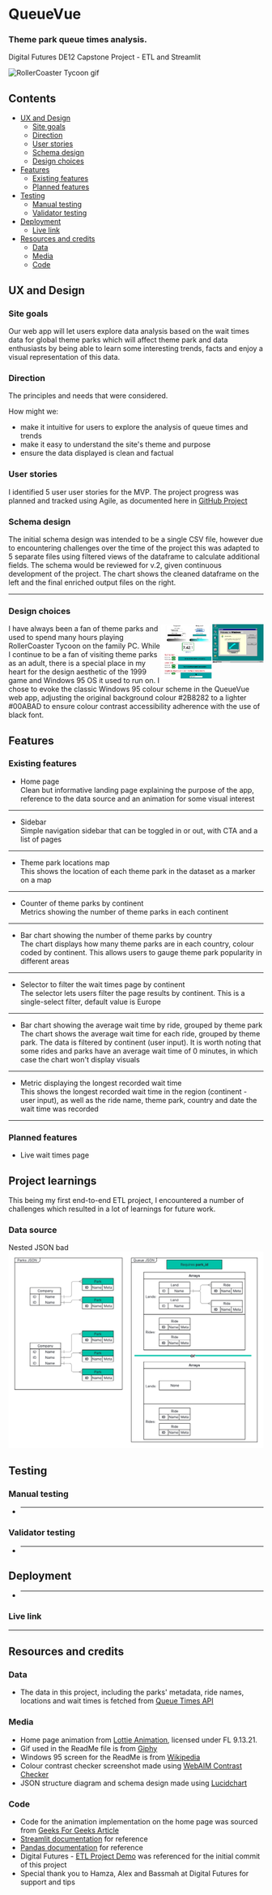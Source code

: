 # QueueVue
### Theme park queue times analysis.
Digital Futures DE12 Capstone Project - ETL and Streamlit

![RollerCoaster Tycoon gif](/readme_media/rollercoaster_tycoon.gif)

## Contents
- [UX and Design](#ux-and-design)
  - [Site goals](#site-goals)
  - [Direction](#direction)
  - [User stories](#user-stories)
  - [Schema design](#schema-design)
  - [Design choices](#design-choices)
- [Features](#features)
  - [Existing features](#existing-features)
  - [Planned features](#planned-features)
- [Testing](#testing)
  - [Manual testing](#manual-testing)
  - [Validator testing](#validator-testing)
- [Deployment](#deployment)
  - [Live link](#live-link)
- [Resources and credits](#resources-and-credits)
  - [Data](#data)
  - [Media](#media)
  - [Code](#code)

## UX and Design
### Site goals
Our web app will let users explore data analysis based on the wait times data for global theme parks which will affect theme park and data enthusiasts by being able to learn some interesting trends, facts and enjoy a visual representation of this data.

### Direction
The principles and needs that were considered.

How might we:
- make it intuitive for users to explore the analysis of queue times and trends
- make it easy to understand the site's theme and purpose
- ensure the data displayed is clean and factual

### User stories
I identified 5 user user stories for the MVP.
The project progress was planned and tracked using Agile, as documented here in [GitHub Project](https://github.com/users/maria-grozova/projects/7)

### Schema design
The initial schema design was intended to be a single CSV file, however due to encountering challenges over the time of the project this was adapted to 5 separate files using filtered views of the dataframe to calculate additional fields. The schema would be reviewed for v.2, given continuous development of the project. The chart shows the cleaned dataframe on the left and the final enriched output files on the right.
*******

### Design choices
<a href="Windows 95"><img src="/readme_media/windows_95.png" align="right" width="20%" ></a> 
<a href="WebAim Screenshot"><img src="/readme_media/colour_contrast_check.png" align="right" width="20%" ></a> 
I have always been a fan of theme parks and used to spend many hours playing RollerCoaster Tycoon on the family PC. While I continue to be a fan of visiting theme parks as an adult, there is a special place in my heart for the design aesthetic of the 1999 game and Windows 95 OS it used to run on. I chose to evoke the classic Windows 95 colour scheme in the QueueVue web app, adjusting the original background colour #2B8282 to a lighter #00ABAD to ensure colour contrast accessibility adherence with the use of black font.

## Features
### Existing features
- Home page\
Clean but informative landing page explaining the purpose of the app, reference to the data source and an animation for some visual interest
********
- Sidebar\
Simple navigation sidebar that can be toggled in or out, with CTA and a list of pages
********
- Theme park locations map\
This shows the location of each theme park in the dataset as a marker on a map
********
- Counter of theme parks by continent\
Metrics showing the number of theme parks in each continent
********
- Bar chart showing the number of theme parks by country\
The chart displays how many theme parks are in each country, colour coded by continent. This allows users to gauge theme park popularity in different areas
********
- Selector to filter the wait times page by continent\
The selector lets users filter the page results by continent. This is a single-select filter, default value is Europe
********
- Bar chart showing the average wait time by ride, grouped by theme park\
The chart shows the average wait time for each ride, grouped by theme park. The data is filtered by continent (user input). It is worth noting that some rides and parks have an average wait time of 0 minutes, in which case the chart won't display visuals
********
- Metric displaying the longest recorded wait time\
This shows the longest recorded wait time in the region (continent - user input), as well as the ride name, theme park, country and date the wait time was recorded
********

### Planned features
- Live wait times page
## Project learnings
This being my first end-to-end ETL project, I encountered a number of challenges which resulted in a lot of learnings for future work.
### Data source
Nested JSON bad
![JSON structure](/readme_media/json_structure_diagram.png)
## Testing
### Manual testing
- ***

### Validator testing
- ***

## Deployment
- ***

### Live link
***

## Resources and credits
### Data
- The data in this project, including the parks' metadata, ride names, locations and wait times is fetched from [Queue Times API](https://queue-times.com/)

### Media
- Home page animation from [Lottie Animation](https://lottiefiles.com/free-animation/roller-coaster-sA1NACEeoj), licensed under FL 9.13.21.
- Gif used in the ReadMe file is from [Giphy](https://media3.giphy.com/media/v1.Y2lkPTc5MGI3NjExajNsMWFlNnFlcDZtdzNlZzRpOHNiNXF1M3RmYW9uajh5eDVrYXdwMCZlcD12MV9pbnRlcm5hbF9naWZfYnlfaWQmY3Q9Zw/Gt0j4zPgzHL8pTPiqc/giphy.gif)
- Windows 95 screen for the ReadMe is from [Wikipedia](https://en.wikipedia.org/wiki/Windows_95)
- Colour contrast checker screenshot made using [WebAIM Contrast Checker](https://webaim.org/resources/contrastchecker/)
- JSON structure diagram and schema design made using [Lucidchart](https://www.lucidchart.com/)

### Code
- Code for the animation implementation on the home page was sourced from [Geeks For Geeks Article](https://www.geeksforgeeks.org/adding-lottie-animation-in-streamlit-webapp/)
- [Streamlit documentation](https://docs.streamlit.io/) for reference
- [Pandas documentation](https://pandas.pydata.org/docs/) for reference
- Digital Futures - [ETL Project Demo](https://github.com/de-2502-a/etl-project-demo/tree/initial-project-setup) was referenced for the initial commit of this project
- Special thank you to Hamza, Alex and Bassmah at Digital Futures for support and tips

